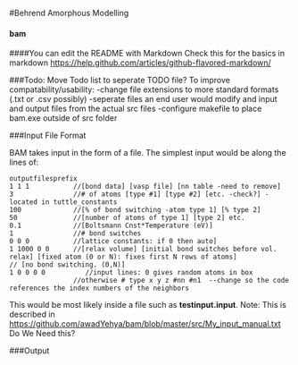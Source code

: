 #Behrend Amorphous Modelling
#### bam

####You can edit the README with Markdown 
Check this for the basics in markdown https://help.github.com/articles/github-flavored-markdown/

###Todo:
    Move Todo list to seperate TODO file?
    To improve compatability/usability:
      -change file extensions to more standard formats (.txt or .csv possibly)
      -seperate files an end user would modify and input and output files from the actual src files
      -configure makefile to place bam.exe outside of src folder
      
###Input File Format

BAM takes input in the form of a file. The simplest input would be along the lines of:
```text
outputfilesprefix
1 1 1           //[bond data] [vasp file] [nn table -need to remove]
3               //# of atoms [type #1] [type #2] [etc. -check?] -located in tuttle_constants
100             //[% of bond switching -atom type 1] [% type 2]
50              //[number of atoms of type 1] [type 2] etc.
0.1             //[Boltsmann Cnst*Temperature (eV)]
1               //# bond switches           
0 0 0           //lattice constants: if 0 then auto]
1 1000 0 0      //[relax volume] [initial bond switches before vol. relax] [fixed atom (0 or N): fixes first N rows of atoms]                   // [no bond switching. (0,N)]
1 0 0 0 0          //input lines: 0 gives random atoms in box
                //otherwise # type x y z #nn #n1  --change so the code references the index numbers of the neighbors
```

This would be most likely inside a file such as **testinput.input**.
Note: This is described in https://github.com/awadYehya/bam/blob/master/src/My_input_manual.txt
Do We Need this?

###Output

